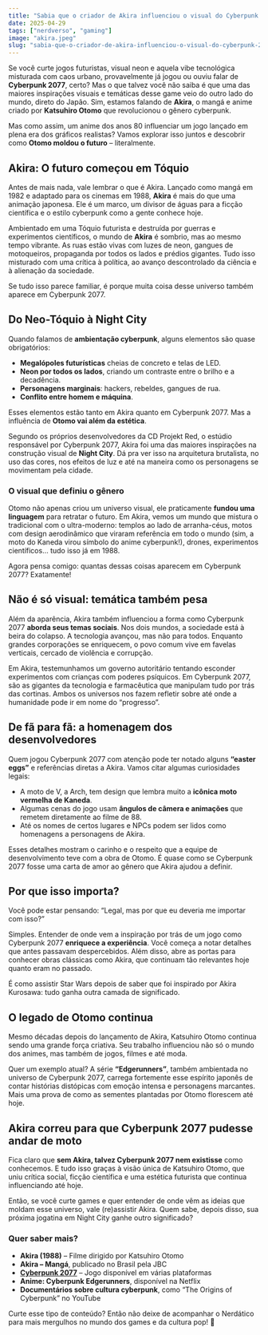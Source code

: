```yaml
---
title: "Sabia que o criador de Akira influenciou o visual do Cyberpunk 2077?"
date: 2025-04-29
tags: ["nerdverso", "gaming"]
image: "akira.jpeg"
slug: "sabia-que-o-criador-de-akira-influenciou-o-visual-do-cyberpunk-2077?"
---
```


Se você curte jogos futuristas, visual neon e aquela vibe tecnológica misturada com caos urbano, provavelmente já jogou ou ouviu falar de **Cyberpunk 2077**, certo? Mas o que talvez você não saiba é que uma das maiores inspirações visuais e temáticas desse game veio do outro lado do mundo, direto do Japão. Sim, estamos falando de **Akira**, o mangá e anime criado por **Katsuhiro Otomo** que revolucionou o gênero cyberpunk.

Mas como assim, um anime dos anos 80 influenciar um jogo lançado em plena era dos gráficos realistas? Vamos explorar isso juntos e descobrir como **Otomo moldou o futuro** – literalmente.

## Akira: O futuro começou em Tóquio

Antes de mais nada, vale lembrar o que é Akira. Lançado como mangá em 1982 e adaptado para os cinemas em 1988, **Akira** é mais do que uma animação japonesa. Ele é um marco, um divisor de águas para a ficção científica e o estilo cyberpunk como a gente conhece hoje.

Ambientado em uma Tóquio futurista e destruída por guerras e experimentos científicos, o mundo de **Akira** é sombrio, mas ao mesmo tempo vibrante. As ruas estão vivas com luzes de neon, gangues de motoqueiros, propaganda por todos os lados e prédios gigantes. Tudo isso misturado com uma crítica à política, ao avanço descontrolado da ciência e à alienação da sociedade.

Se tudo isso parece familiar, é porque muita coisa desse universo também aparece em Cyberpunk 2077.

## Do Neo-Tóquio à Night City

Quando falamos de **ambientação cyberpunk**, alguns elementos são quase obrigatórios:

*   **Megalópoles futurísticas** cheias de concreto e telas de LED.
*   **Neon por todos os lados**, criando um contraste entre o brilho e a decadência.
*   **Personagens marginais**: hackers, rebeldes, gangues de rua.
*   **Conflito entre homem e máquina**.

Esses elementos estão tanto em Akira quanto em Cyberpunk 2077. Mas a influência de **Otomo vai além da estética**.

Segundo os próprios desenvolvedores da CD Projekt Red, o estúdio responsável por Cyberpunk 2077, Akira foi uma das maiores inspirações na construção visual de **Night City**. Dá pra ver isso na arquitetura brutalista, no uso das cores, nos efeitos de luz e até na maneira como os personagens se movimentam pela cidade.

### O visual que definiu o gênero

Otomo não apenas criou um universo visual, ele praticamente **fundou uma linguagem** para retratar o futuro. Em Akira, vemos um mundo que mistura o tradicional com o ultra-moderno: templos ao lado de arranha-céus, motos com design aerodinâmico que viraram referência em todo o mundo (sim, a moto do Kaneda virou símbolo do anime cyberpunk!), drones, experimentos científicos… tudo isso já em 1988.

Agora pensa comigo: quantas dessas coisas aparecem em Cyberpunk 2077? Exatamente!

## Não é só visual: temática também pesa

Além da aparência, Akira também influenciou a forma como Cyberpunk 2077 **aborda seus temas sociais**. Nos dois mundos, a sociedade está à beira do colapso. A tecnologia avançou, mas não para todos. Enquanto grandes corporações se enriquecem, o povo comum vive em favelas verticais, cercado de violência e corrupção.

Em Akira, testemunhamos um governo autoritário tentando esconder experimentos com crianças com poderes psíquicos. Em Cyberpunk 2077, são as gigantes da tecnologia e farmacêutica que manipulam tudo por trás das cortinas. Ambos os universos nos fazem refletir sobre até onde a humanidade pode ir em nome do “progresso”.

## De fã para fã: a homenagem dos desenvolvedores

Quem jogou Cyberpunk 2077 com atenção pode ter notado alguns **“easter eggs”** e referências diretas a Akira. Vamos citar algumas curiosidades legais:

*   A moto de V, a Arch, tem design que lembra muito a **icônica moto vermelha de Kaneda**.
*   Algumas cenas do jogo usam **ângulos de câmera e animações** que remetem diretamente ao filme de 88.
*   Até os nomes de certos lugares e NPCs podem ser lidos como homenagens a personagens de Akira.

Esses detalhes mostram o carinho e o respeito que a equipe de desenvolvimento teve com a obra de Otomo. É quase como se Cyberpunk 2077 fosse uma carta de amor ao gênero que Akira ajudou a definir.

## Por que isso importa?

Você pode estar pensando: “Legal, mas por que eu deveria me importar com isso?”

Simples. Entender de onde vem a inspiração por trás de um jogo como Cyberpunk 2077 **enriquece a experiência**. Você começa a notar detalhes que antes passavam despercebidos. Além disso, abre as portas para conhecer obras clássicas como Akira, que continuam tão relevantes hoje quanto eram no passado.

É como assistir Star Wars depois de saber que foi inspirado por Akira Kurosawa: tudo ganha outra camada de significado.

## O legado de Otomo continua

Mesmo décadas depois do lançamento de Akira, Katsuhiro Otomo continua sendo uma grande força criativa. Seu trabalho influenciou não só o mundo dos animes, mas também de jogos, filmes e até moda.

Quer um exemplo atual? A série **“Edgerunners”**, também ambientada no universo de Cyberpunk 2077, carrega fortemente esse espírito japonês de contar histórias distópicas com emoção intensa e personagens marcantes. Mais uma prova de como as sementes plantadas por Otomo florescem até hoje.

## Akira correu para que Cyberpunk 2077 pudesse andar de moto

Fica claro que **sem Akira, talvez Cyberpunk 2077 nem existisse** como conhecemos. E tudo isso graças à visão única de Katsuhiro Otomo, que uniu crítica social, ficção científica e uma estética futurista que continua influenciando até hoje.

Então, se você curte games e quer entender de onde vêm as ideias que moldam esse universo, vale (re)assistir Akira. Quem sabe, depois disso, sua próxima jogatina em Night City ganhe outro significado?

### Quer saber mais?

*   **Akira (1988)** – Filme dirigido por Katsuhiro Otomo
*   **Akira – Mangá**, publicado no Brasil pela JBC
*   **[Cyberpunk 2077](https://amzn.to/450lu84)** – Jogo disponível em várias plataformas
*   **Anime: Cyberpunk Edgerunners**, disponível na Netflix
*   **Documentários sobre cultura cyberpunk**, como “The Origins of Cyberpunk” no YouTube

Curte esse tipo de conteúdo? Então não deixe de acompanhar o Nerdático para mais mergulhos no mundo dos games e da cultura pop! 🚀